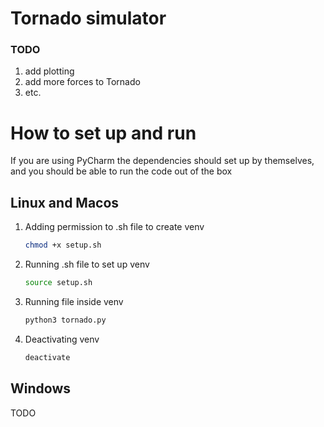 # Tornado simulator

### TODO
1. add plotting
2. add more forces to Tornado
3. etc. 

# How to set up and run
If you are using PyCharm the dependencies should set up by themselves, and you should be able to run the code out of the box

## Linux and Macos
1. Adding permission to .sh file to create venv
    ```bash
    chmod +x setup.sh
    ```
2. Running .sh file to set up venv
    ```bash
    source setup.sh
    ```
3. Running file inside venv
    ```bash
    python3 tornado.py
    ```
4. Deactivating venv
    ```bash
    deactivate
    ```

## Windows
TODO
